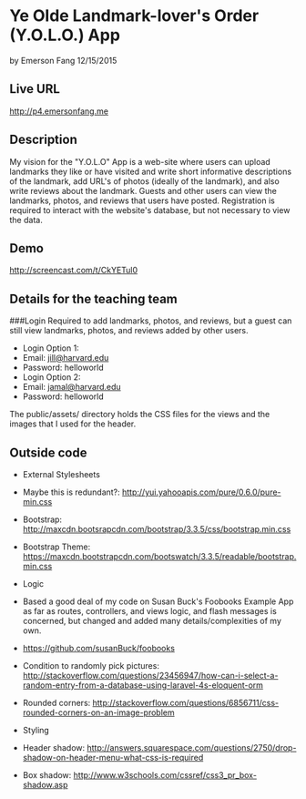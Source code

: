 # Ye Olde Landmark-lover's Order (Y.O.L.O.) App
by Emerson Fang
12/15/2015

## Live URL
<http://p4.emersonfang.me>

## Description
My vision for the "Y.O.L.O" App is a web-site where users can upload landmarks they like or have visited and write short informative
descriptions of the landmark, add URL's of photos (ideally of the landmark), and also write reviews about the landmark.
Guests and other users can view the landmarks, photos, and reviews that users have posted.  Registration is required to interact with
the website's database, but not necessary to view the data.

## Demo
<http://screencast.com/t/CkYETul0>

## Details for the teaching team
###Login Required to add landmarks, photos, and reviews, but a guest can still view landmarks, photos, and reviews added by other users.
* Login Option 1:
 * Email: jill@harvard.edu
 * Password: helloworld
* Login Option 2:
 * Email: jamal@harvard.edu
 * Password: helloworld

The public/assets/ directory holds the CSS files for the views and the images that I used for the
header.

## Outside code
* External Stylesheets
 * Maybe this is redundant?: http://yui.yahooapis.com/pure/0.6.0/pure-min.css
 * Bootstrap: http://maxcdn.bootsrapcdn.com/bootstrap/3.3.5/css/bootstrap.min.css
 * Bootstrap Theme: https://maxcdn.bootstrapcdn.com/bootswatch/3.3.5/readable/bootstrap.min.css
* Logic
 * Based a good deal of my code on Susan Buck's Foobooks Example App as far as routes, controllers, and views logic, and flash messages is concerned,
    but changed and added many details/complexities of my own.
  * https://github.com/susanBuck/foobooks
 * Condition to randomly pick pictures: http://stackoverflow.com/questions/23456947/how-can-i-select-a-random-entry-from-a-database-using-laravel-4s-eloquent-orm
 * Rounded corners: http://stackoverflow.com/questions/6856711/css-rounded-corners-on-an-image-problem

* Styling
 * Header shadow: http://answers.squarespace.com/questions/2750/drop-shadow-on-header-menu-what-css-is-required
 * Box shadow: http://www.w3schools.com/cssref/css3_pr_box-shadow.asp